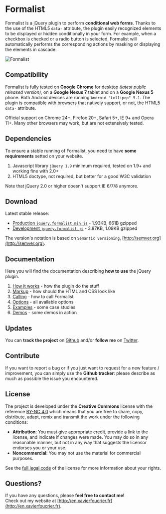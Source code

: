 Formalist
=========
Formalist is a jQuery plugin to perform **conditional web forms**. Thanks to the use of the HTML5 `data-` attribute, the plugin easily recognized elements to be displayed or hidden conditionally in your form. For example, when a checkbox is checked or a radio button is selected, Formalist will automatically performs the corresponding actions by masking or displaying the elements in cascade.

![Formalist](https://raw.github.com/xavierfoucrier/Formalist/master/logo.png "Formalist")


Compatibility
-------------
Formalist is fully tested on **Google Chrome** for desktop *(latest public released version)*, on a **Google Nexus 7** tablet and on a **Google Nexus 5** phone. Both Android devices are running `Android "Lollipop" 5.1`. The plugin is compatible with browsers that natively support, or not, the HTML5 `data-` attribute.

Official support on Chrome 24+, Firefox 20+, Safari 5+, IE 9+ and Opera 11+. Many other browsers may work, but are not extensively tested.


Dependencies
------------
To ensure a stable running of Formalist, you need to have **some requirements** setted on your website.

1. Javascript library `jQuery 1.9` minimum required, tested on 1.9+ and working fine with 2.0+
3. HTML5 doctype, not required, but better for a good W3C validation

Note that jQuery 2.0 or higher doesn't support IE 6/7/8 anymore.


Download
--------
Latest stable release:

- [Production `jquery.formalist.min.js`](https://raw.github.com/xavierfoucrier/Formalist/master/jquery.formalist.min.js) - 1.93KB, 661B gzipped
- [Development `jquery.formalist.js`](https://raw.github.com/xavierfoucrier/Formalist/master/jquery.formalist.js) - 3.87KB, 1.09KB gzipped

The version's notation is based on `Semantic versioning`, [http://semver.org](http://semver.org).


Documentation
-------------
Here you will find the documentation describing **how to use** the jQuery plugin.

1. [How it works](https://github.com/xavierfoucrier/Formalist/blob/master/DOCUMENTATION.md#how-it-works) - how the plugin do the stuff
2. [Markup](https://github.com/xavierfoucrier/Formalist/blob/master/DOCUMENTATION.md#markup) - how should the HTML and CSS look like
3. [Calling](https://github.com/xavierfoucrier/Formalist/blob/master/DOCUMENTATION.md#calling) - how to call Formalist
4. [Options](https://github.com/xavierfoucrier/Formalist/blob/master/DOCUMENTATION.md#options) - all available options
5. [Examples](https://github.com/xavierfoucrier/Formalist/blob/master/DOCUMENTATION.md#examples) - some case studies
6. [Demos](https://github.com/xavierfoucrier/Formalist/blob/master/DOCUMENTATION.md#demos) - some demos in action


Updates
-------
You can **track the project** on [Github](http://github.com/xavierfoucrier) and/or **follow me** on [Twitter](http://twitter.com/xavierfoucrier).


Contribute
----------
If you want to report a bug or if you just want to request for a new feature / improvement, you can simply use the **Github tracker**: please describe as much as possible the issue you encountered.


License
-------
The project is developed under the **Creative Commons** license with the reference [BY-NC 4.0](http://creativecommons.org/licenses/by-nc/4.0/) which means that you are free to share, copy, distribute, adapt, remix and transmit the work under the following conditions:

- **Attribution**: You must give appropriate credit, provide a link to the license, and indicate if changes were made. You may do so in any reasonable manner, but not in any way that suggests the licensor endorses you or your use.
- **Noncommercial**: You may not use the material for commercial purposes.

See the [full legal code](http://creativecommons.org/licenses/by-nc/4.0/) of the license for more information about your rights.


Questions?
----------
If you have any questions, please **feel free to contact me!**  
Check out my website at [http://en.xavierfoucrier.fr](http://en.xavierfoucrier.fr).